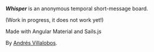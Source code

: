 ***Whisper*** is an anonymous temporal short-message board.

(Work in progress, it does not work yet!)

Made with Angular Material and Sails.js

By [Andrés Villalobos](http://twitter.com/matnesis).
